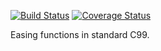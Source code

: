 [![Build Status](https://travis-ci.org/octaspire/easing.svg?branch=master)](https://travis-ci.org/octaspire/easing) [![Coverage Status](https://codecov.io/gh/octaspire/easing/coverage.svg?branch=master)](https://codecov.io/gh/octaspire/easing/coverage.svg?branch=master)

Easing functions in standard C99.


